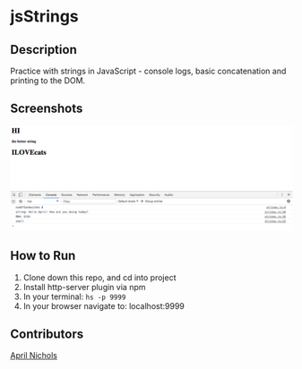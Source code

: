 # jsStrings

## Description
Practice with strings in JavaScript - console logs, basic concatenation and printing to the DOM. 

## Screenshots
![Webpage](https://raw.githubusercontent.com/aprilrochelle/jsStrings/master/screenshot/strings-screen.png)

## How to Run
 1. Clone down this repo, and cd into project
 1. Install http-server plugin via npm
 1. In your terminal: ```hs -p 9999```
 1. In your browser navigate to: localhost:9999

## Contributors
[April Nichols](https://github.com/aprilrochelle)